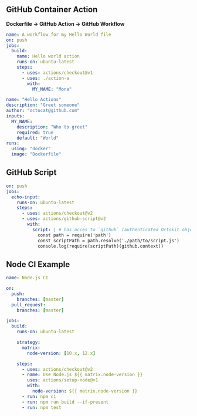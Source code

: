 ## GitHub Container Action

**Dockerfile -> GitHub Action -> GitHub Workflow**

```yml .github/workflows/main.yml
name: A workflow for my Hello World file
on: push
jobs:
  build:
    name: Hello world action
    runs-on: ubuntu-latest
    steps:
      - uses: actions/checkout@v1
      - uses: ./action-a
        with:
          MY_NAME: "Mona"
```

```yml ./action-a/action.yml
name: "Hello Actions"
description: "Greet someone"
author: "octocat@github.com"
inputs:
  MY_NAME:
    description: "Who to greet"
    required: true
    default: "World"
runs:
  using: "docker"
  image: "Dockerfile"
```

## GitHub Script

```yml in worflow without building separate action
on: push
jobs:
  echo-input:
    runs-on: ubuntu-latest
    steps:
      - uses: actions/checkout@v2
      - uses: actions/github-script@v2
        with:
          script: | # has acces to `github` (authenticated Octokit object)
            const path = require('path')
            const scriptPath = path.resolve('./path/to/script.js')
            console.log(require(scriptPath)(github.context))
```

## Node CI Example

```yml
name: Node.js CI

on:
  push:
    branches: [master]
  pull_request:
    branches: [master]

jobs:
  build:
    runs-on: ubuntu-latest

    strategy:
      matrix:
        node-version: [10.x, 12.x]

    steps:
      - uses: actions/checkout@v2
      - name: Use Node.js ${{ matrix.node-version }}
        uses: actions/setup-node@v1
        with:
          node-version: ${{ matrix.node-version }}
      - run: npm ci
      - run: npm run build --if-present
      - run: npm test
```
